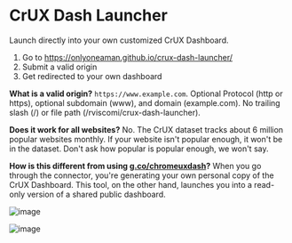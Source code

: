 # CrUX Dash Launcher

Launch directly into your own customized CrUX Dashboard.

1. Go to https://onlyoneaman.github.io/crux-dash-launcher/
2. Submit a valid origin
3. Get redirected to your own dashboard

**What is a valid origin?** `https://www.example.com`. Optional Protocol (http or https), optional subdomain (www), and domain (example.com). No trailing slash (/) or file path (/rviscomi/crux-dash-launcher).

**Does it work for all websites?** No. The CrUX dataset tracks about 6 million popular websites monthly. If your website isn't popular enough, it won't be in the dataset. Don't ask how popular is popular enough, we won't say.

**How is this different from using [g.co/chromeuxdash](https://g.co/chromeuxdash)?** When you go through the connector, you're generating your own personal copy of the CrUX Dashboard. This tool, on the other hand, launches you into a read-only version of a shared public dashboard.

![image](https://user-images.githubusercontent.com/1120896/83104911-b2dbcd80-a087-11ea-96f5-3f3789037e96.png)

![image](https://user-images.githubusercontent.com/1120896/83104951-c5ee9d80-a087-11ea-951c-06c3a326a346.png)
